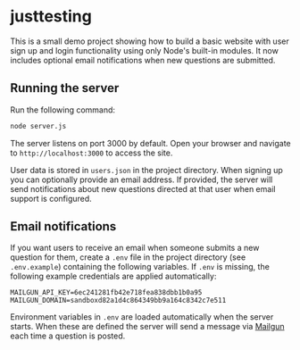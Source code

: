 # justtesting

This is a small demo project showing how to build a basic website with user sign up and login functionality using only Node's built-in modules. It now includes optional email notifications when new questions are submitted.

## Running the server

Run the following command:

```bash
node server.js
```

The server listens on port 3000 by default. Open your browser and navigate to `http://localhost:3000` to access the site.

User data is stored in `users.json` in the project directory. When signing up
you can optionally provide an email address. If provided, the server will send
notifications about new questions directed at that user when email support is
configured.

## Email notifications

If you want users to receive an email when someone submits a new question for them, create a `.env` file in the project directory (see `.env.example`) containing the following variables. If `.env` is missing, the following example credentials are applied automatically:

```
MAILGUN_API_KEY=6ec241281fb42e718fea838dbb1b0a95
MAILGUN_DOMAIN=sandboxd82a1d4c864349bb9a164c8342c7e511
```

Environment variables in `.env` are loaded automatically when the server starts.
When these are defined the server will send a message via [Mailgun](https://www.mailgun.com/) each time a question is posted.
